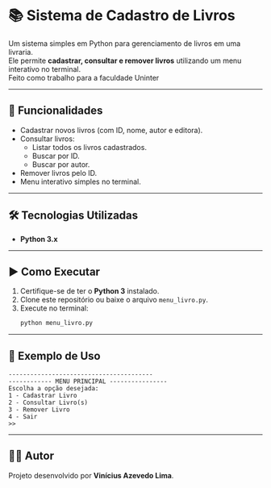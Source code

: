 # 📚 Sistema de Cadastro de Livros

Um sistema simples em Python para gerenciamento de livros em uma livraria.  
Ele permite **cadastrar, consultar e remover livros** utilizando um menu interativo no terminal.   
Feito como trabalho para a faculdade Uninter

---

## 🚀 Funcionalidades
- Cadastrar novos livros (com ID, nome, autor e editora).
- Consultar livros:
  - Listar todos os livros cadastrados.
  - Buscar por ID.
  - Buscar por autor.
- Remover livros pelo ID.
- Menu interativo simples no terminal.

---

## 🛠️ Tecnologias Utilizadas
- **Python 3.x**

---

## ▶️ Como Executar
1. Certifique-se de ter o **Python 3** instalado.
2. Clone este repositório ou baixe o arquivo `menu_livro.py`.
3. Execute no terminal:
   ```bash
   python menu_livro.py
   ```



---

## 📖 Exemplo de Uso
```
----------------------------------------
------------ MENU PRINCIPAL ----------------
Escolha a opção desejada:
1 - Cadastrar Livro
2 - Consultar Livro(s)
3 - Remover Livro
4 - Sair
>> 
```

---

## 👨‍💻 Autor
Projeto desenvolvido por **Vinícius Azevedo Lima**.

